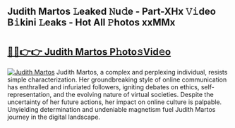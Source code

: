 ## Judith Martos 𝙻eaked 𝙽u𝚍e - Part-XHx 𝚅𝚒deo B𝚒kini 𝙻eaks - Hot All 𝙿hotos xxMMx

# <h2><a href="http://ld0hlbv.urlbe.top/?page=Judith+Martos">🔗🔗👉👉 Judith Martos P𝚑oto𝚜Vid𝚎o</a></h2>

[![Judith Martos](https://i.imgur.com/eBuTRDB.gif)](http://ld0hlbv.urlbe.top/?page=Judith+Martos)
Judith Martos, a complex and perplexing individual, resists simple characterization. Her groundbreaking style of online communication has enthralled and infuriated followers, igniting debates on ethics, self-representation, and the evolving nature of virtual societies. Despite the uncertainty of her future actions, her impact on online culture is palpable. Unyielding determination and undeniable magnetism fuel Judith Martos journey in the digital landscape.
